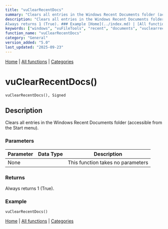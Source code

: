 ```yaml
---
title: "vuClearRecentDocs"
summary: "Clears all entries in the Windows Recent Documents folder (accessible from the Start menu)."
description: "Clears all entries in the Windows Recent Documents folder (accessible from the Start menu). ### Parameters ### Returns
Always returns 1 (True). ### Example [Home](../index.md) | [All functions](index.md) | [Categories](../categories/index.md)"
keywords: ["windows", "vuFileTools", "recent", "documents", "vuclearrecentdocs", "from", "start", "general", "entries", "folder", "accessible", "Clarion"]
function_name: "vuClearRecentDocs"
category: "General"
version_added: "5.0"
last_updated: "2025-09-23"
---
```


[Home](../index.md) | [All functions](index.md) | [Categories](../categories/index.md)

# vuClearRecentDocs()

```Prototype
vuClearRecentDocs(), Signed
```


## Description
Clears all entries in the Windows Recent Documents folder (accessible from the Start menu).

### Parameters

| Parameter | Data Type | Description |
|-----------|-----------|-------------|
| None      |          | This function takes no parameters |

### Returns
Always returns 1 (True).

### Example

```Clarion
vuClearRecentDocs()
```

[Home](../index.md) | [All functions](index.md) | [Categories](../categories/index.md)
